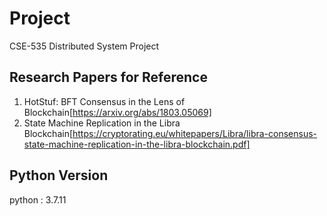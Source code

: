 # Project

CSE-535 Distributed System Project

## Research Papers for Reference

1. HotStuf: BFT Consensus in the Lens of Blockchain[https://arxiv.org/abs/1803.05069]
2. State Machine Replication in the Libra Blockchain[https://cryptorating.eu/whitepapers/Libra/libra-consensus-state-machine-replication-in-the-libra-blockchain.pdf]



## Python Version 
python : 3.7.11